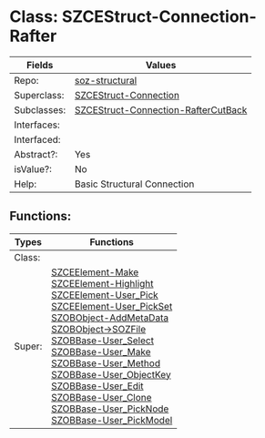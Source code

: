 
# Class:	SZCEStruct-Connection-Rafter

| Fields | Values |
| --------- | --------- |
| Repo: | [soz-structural](/repos/soz-structural.html) |
| Superclass: | [SZCEStruct-Connection](SZCEStruct-Connection.html) |
| Subclasses: | [SZCEStruct-Connection-RafterCutBack](SZCEStruct-Connection-RafterCutBack.html) |
| Interfaces: |  |
| Interfaced: |  |
| Abstract?: | Yes |
| isValue?: | No |
| Help: | Basic Structural Connection |


## Functions:

| Types | Functions |
| --------- | --------- |
| Class: |  |
| Super: | [SZCEElement-Make](SZCEElement.html) <br> [SZCEElement-Highlight](SZCEElement.html) <br> [SZCEElement-User_Pick](SZCEElement.html) <br> [SZCEElement-User_PickSet](SZCEElement.html) <br> [SZOBObject-AddMetaData](SZOBObject.html) <br> [SZOBObject->SOZFile](SZOBObject.html) <br> [SZOBBase-User_Select](SZOBBase.html) <br> [SZOBBase-User_Make](SZOBBase.html) <br> [SZOBBase-User_Method](SZOBBase.html) <br> [SZOBBase-User_ObjectKey](SZOBBase.html) <br> [SZOBBase-User_Edit](SZOBBase.html) <br> [SZOBBase-User_Clone](SZOBBase.html) <br> [SZOBBase-User_PickNode](SZOBBase.html) <br> [SZOBBase-User_PickModel](SZOBBase.html) |


